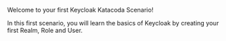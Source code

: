 Welcome to your first Keycloak Katacoda Scenario!

In this first scenario, you will learn the basics of Keycloak by creating your first Realm, Role and User. 
